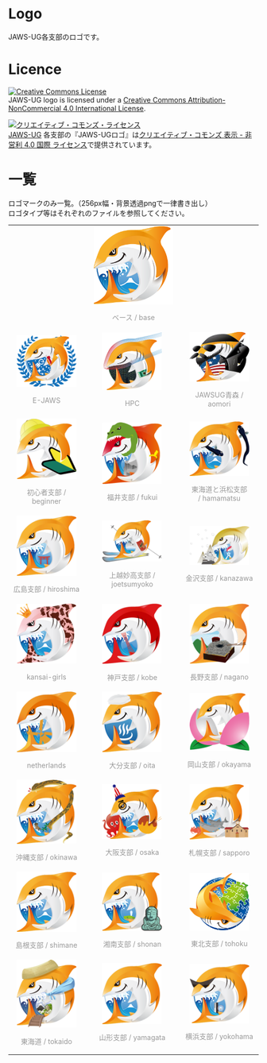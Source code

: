 # Logo

JAWS-UG各支部のロゴです。

# Licence

<a rel="license" href="http://creativecommons.org/licenses/by-nc/4.0/"><img alt="Creative Commons License" style="border-width:0" src="https://i.creativecommons.org/l/by-nc/4.0/88x31.png" /></a><br /><span xmlns:dct="http://purl.org/dc/terms/" property="dct:title">JAWS-UG logo</span> is licensed under a <a rel="license" href="http://creativecommons.org/licenses/by-nc/4.0/">Creative Commons Attribution-NonCommercial 4.0 International License</a>.

<a rel="license" href="http://creativecommons.org/licenses/by-nc/4.0/"><img alt="クリエイティブ・コモンズ・ライセンス" style="border-width:0" src="https://i.creativecommons.org/l/by-nc/4.0/88x31.png" /></a><br /><a xmlns:cc="http://creativecommons.org/ns#" href="http://jaws-ug.jp/" property="cc:attributionName" rel="cc:attributionURL">JAWS-UG</a> 各支部の『<span xmlns:dct="http://purl.org/dc/terms/" property="dct:title">JAWS-UGロゴ</span>』は<a rel="license" href="http://creativecommons.org/licenses/by-nc/4.0/">クリエイティブ・コモンズ 表示 - 非営利 4.0 国際 ライセンス</a>で提供されています。

# 一覧
ロゴマークのみ一覧。（256px幅・背景透過pngで一律書き出し）<br>
ロゴタイプ等はそれぞれのファイルを参照してください。
<table style="text-align:center; line-height:1.3; font-size:0.9; color:#999;">
<tr>
	<td colspan="3">
	<img src="thumbs/thumb-base.png" width="160"><p>ベース / base</p></td>
</tr>
<tr>
	<td><img src="thumbs/thumb-E-JAWS.png" width="120"><p>E-JAWS</p></td>
	<td><img src="thumbs/thumb-HPC.png" width="120"><p>HPC</p></td>
	<td><img src="thumbs/thumb-aomori.png" width="120"><p>JAWSUG青森 / aomori</p></td>
</tr>
<tr>
	<td><img src="thumbs/thumb-beginner.png" width="120"><p>初心者支部 / beginner</p></td>
	<td><img src="thumbs/thumb-fukui.png" width="120"><p>福井支部 / fukui</p></td>
	<td><img src="thumbs/thumb-hamamatsu.png" width="120"><p>東海道と浜松支部<br> / hamamatsu</p></td>
</tr>
<tr>
	<td><img src="thumbs/thumb-hiroshima.png" width="120"><p>広島支部 / hiroshima</p></td>
	<td><img src="thumbs/thumb-joetsumyoko.png" width="120"><p>上越妙高支部 / joetsumyoko</p></td>
	<td><img src="thumbs/thumb-kanazawa.png" width="120"><p>金沢支部 / kanazawa</p></td>
</tr>
<tr>
	<td><img src="thumbs/thumb-kansai-girls.png" width="120"><p>kansai-girls</p></td>
	<td><img src="thumbs/thumb-kobe.png" width="120"><p>神戸支部 / kobe</p></td>
	<td><img src="thumbs/thumb-nagano.png" width="120"><p>長野支部 / nagano</p></td>
</tr>

<tr>
	<td><img src="thumbs/thumb-netherlands.png" width="120"><p>netherlands</p></td>
	<td><img src="thumbs/thumb-oita.png" width="120"><p>大分支部 / oita</p></td>
	<td><img src="thumbs/thumb-okayama.png" width="120"><p>岡山支部 / okayama</p></td>
</tr>
<tr>
	<td><img src="thumbs/thumb-okinawa.png" width="120"><p>沖縄支部 / okinawa</p></td>
	<td><img src="thumbs/thumb-osaka.png" width="120"><p>大阪支部 / osaka</p></td>
	<td><img src="thumbs/thumb-sapporo.png" width="120"><p>札幌支部 / sapporo</p></td>
</tr>

<tr>
	<td><img src="thumbs/thumb-shimane.png" width="120"><p>島根支部 / shimane</p></td>
	<td><img src="thumbs/thumb-shonan.png" width="120"><p>湘南支部 / shonan</p></td>
	<td><img src="thumbs/thumb-tohoku.png" width="120"><p>東北支部 / tohoku</p></td>
</tr>

<tr>
	<td><img src="thumbs/thumb-tokaido.png" width="120"><p>東海道 / tokaido</p></td>
	<td><img src="thumbs/thumb-yamagata.png" width="120"><p>山形支部 / yamagata</p></td>
	<td><img src="thumbs/thumb-yokohama.png" width="120"><p>横浜支部 / yokohama</p></td>
</tr>


</table>
